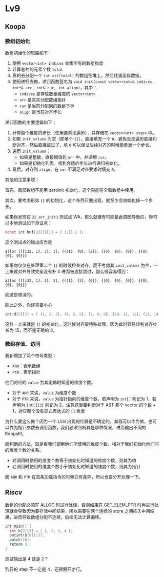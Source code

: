 # Lv9

## Koopa

### 数组初始化

数组初始化的思路如下：

1. 使用 `vector<int> indices` 收集所有的数组维度
2. 计算总共的元素个数 `total`
3. 真的去分配一个 `int arr[total]` 的数组在堆上，然后往里面存数据。
4. 使用递归去做，递归函数签名为 `void init(const vector<int>& indices, int*& arr, int& cur, int align)`，其中：
   - `indices` 是存放数组维度的 `vector<int>`
   - `arr` 是真实分配数组指针
   - `cur` 是当前分配到的数组下标
   - `align` 是当前对齐步长

递归函数的主要逻辑如下：

1. 计算每个维度的步长（使用连乘法遍历），并存储在 `vector<int> steps` 中。
2. 如果 `init_values` 为空（即单个 `{}`），直接填充一个 `0`，避免没走遍历直接判断对齐，然后直接跳过了，填 `0` 可以保证后续对齐的时候能走满一个步长。
3. 遍历 `init_values`：
   - 如果是整数，直接赋值到 `arr` 中，并递增 `cur`。
   - 如果是初始化列表，找到合适的步长进行递归初始化。
4. 最后，对齐到 `align`，在 `cur` 不满足对齐要求时填充 `0`。

其他的注意事项：

首先，局部数组不能用 zeroinit 初始化，这个只能在全局数组中使用。

其次，要考虑形如 `{}` 的初始化，这个东西只要出现，就至少会初始化掉一个步长。

如果你发现在 `22_arr_init1` 测试点 WA，那么就很有可能是此原因导致的，你可以本地测试如下测试点：

```c
const int buf[3][3][1] = { 1,{},2 };
```

这个测试点的输出应当是

```
alloc [[[i32, 1], 3], 3], {{{1}, {0}, {2}}, {{0}, {0}, {0}}, {{0}, {0}, {0}}}
```

如果你仅仅在处理第二个 `{}` 的时候检查对齐，而不考虑其 `init_values` 为空，一上来就对齐导致完全没有补 0 进而被直接跳过，那么很容易得到：

```
alloc [[[i32, 1], 3], 3], {{{1}, {2}, {0}}, {{0}, {0}, {0}}, {{0}, {0}, {0}}}
```

而这是错误的。

除此之外，你还需要小心

```c
int d[5][3] = { {1, 2, 3}, {4, 5, 6}, {7, 8, 9}, {10, 11, 12}, {13, 14, 15} };
```

这样一上来就是 `{}` 的初始化，这时候对齐要特殊处理，因为此时容易误判对齐步长为 15，而不是正确的 3。

### 数组存值、访问

我新增加了两个符号类型：

- `ARR`：表示数组
- `PTR`：表示指针

他们对应的 `value` 为其定值时知道的维度个数。

- 对于 `ARR` 来说，`value` 为维度个数
- 对于 `PTR` 来说，`value` 为指针指向的维度个数，若声明为 `int[]` 则记为 1，若声明为 `int[][3]` 则记为 2，注意这里要判断对于 AST 那个 vector 的个数 + 1，对应那个没有显式表达式的 `[]` 维度

为什么要这么做？因为一个 LVal 出现的位置是不确定的，其既可以作为值，也可以作为指针参数去调用函数，我们必须判断其是哪种情况，进而输出不同的 KoopaIR。

而判断的方法，就是看我们调用他们所使用的维度个数，相对于我们初始化他们时的维度个数的关系。

- 若调用时使用的维度个数等于初始化时知道的维度个数，则其为值
- 若调用时使用的维度个数小于初始化时知道的维度个数，则其为指针

而 `ARR` 和 `PTR` 在首条加载指令的时候亦有差异，所以也要分开处理一下。

## Riscv

数组的分配必须在 ALLOC 时进行处理，否则如果在 GET_ELEM_PTR 时再进行处理就会导致因为要存储中间结果，所以需要在两个连续的 store 之间插入中间结果，进而导致数组分配不连续，后续无法计算偏移。

```c
int main() {
  int b[2][3] = { 1, 2, 3, 4 };
  putint(b[0][1]);
  putch(10);
  return 0;
}
```

测试输出是 4 还是 2？

狗日的 step 不一定是 4，还得展开才行。